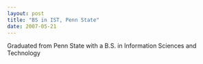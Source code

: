 ```yaml
---
layout: post
title: "BS in IST, Penn State"
date: 2007-05-21
---
```


Graduated from Penn State with a B.S. in Information Sciences and Technology